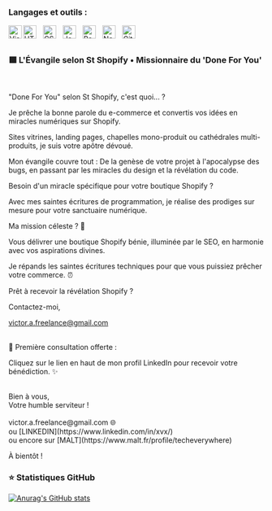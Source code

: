 ### Langages et outils :

<img align="left" alt="Visual Studio Code" width="26px" src="https://cdn.jsdelivr.net/gh/devicons/devicon/icons/vscode/vscode-original.svg" style="padding right:10px;" />

<img align="left" alt="HTML5" width="26px" src="https://cdn.jsdelivr.net/gh/devicons/devicon/icons/html5/html5-original.svg" style="padding-right:10px;" />

<img align="left" alt="CSS3" width="26px" src="https://cdn.jsdelivr.net/gh/devicons/devicon/icons/css3/css3-original.svg" style="padding-right:10px;" />

<img align="left" alt="JavaScript" width="26px" src="https://cdn.jsdelivr.net/gh/devicons/devicon/icons/javascript/javascript-original.svg" style="padding-right:10px;" />

<img align="left" alt="React" width="26px" src="https://cdn.jsdelivr.net/gh/devicons/devicon/icons/react/react-original.svg" style="padding-right:10px;" />

<img align="left" alt="Node.js" width="26px" src="https://cdn.jsdelivr.net/gh/devicons/devicon/icons/nodejs/nodejs-original.svg" style="padding-right:10px;" />

<img align="left" alt="Git" width="26px" src="https://cdn.jsdelivr.net/gh/devicons/devicon/icons/git/git-original.svg" style="padding-right:10px;" />

<br />
<br />

### 🟩 L'Évangile selon St Shopify • Missionnaire du 'Done For You'
<br />

"Done For You" selon St Shopify, c'est quoi... ?

Je prêche la bonne parole du e-commerce et convertis vos idées en miracles numériques sur Shopify.

Sites vitrines, landing pages, chapelles mono-produit ou cathédrales multi-produits, je suis votre apôtre dévoué.

Mon évangile couvre tout :
De la genèse de votre projet à l'apocalypse des bugs, en passant par les miracles du design et la révélation du code.

Besoin d'un miracle spécifique pour votre boutique Shopify ?

Avec mes saintes écritures de programmation, je réalise des prodiges sur mesure pour votre sanctuaire numérique.

Ma mission céleste ? 🎯

Vous délivrer une boutique Shopify bénie, illuminée par le SEO, en harmonie avec vos aspirations divines.

Je répands les saintes écritures techniques pour que vous puissiez prêcher votre commerce. ⏰

Prêt à recevoir la révélation Shopify ?

Contactez-moi,

victor.a.freelance@gmail.com

<br />
🎁 Première consultation offerte :

Cliquez sur le lien en haut de mon profil LinkedIn pour recevoir votre bénédiction. ✨️

<br />
Bien à vous, 
<br />Votre humble serviteur ! <br />
<br />
victor.a.freelance@gmail.com 🌐 <br />
ou 
[LINKEDIN](https://www.linkedin.com/in/xvx/)
<br />
ou encore sur
[MALT](https://www.malt.fr/profile/techeverywhere)

À bientôt !

### ⭐ Statistiques GitHub

[![Anurag's GitHub stats](https://github-readme-stats.vercel.app/api?username=VicAuff&show_icons=true&hide_border=false&title_color=3B1F94f&icon_color=FFE500&bg_color=09131B&text_color=ffffff&border_color=0c1a25)](https://github.com/anuraghazra/github-readme-stats)
